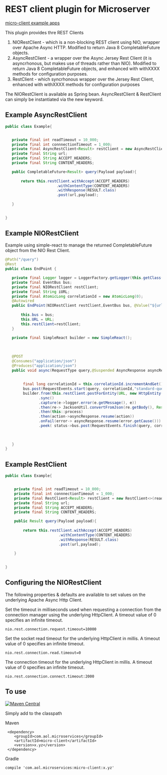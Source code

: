 # REST client plugin for Microserver

[micro-client example apps](https://github.com/aol/micro-server/tree/master/micro-client/src/test/java/app)

This plugin provides thre REST Clients

1. NIORestClient - which is a non-blocking REST client using NIO, wrapper over Apache Async HTTP. Modified to return Java 8 CompletableFuture objects.
2. AsyncRestClient - a wrapper over the Async Jersey Rest Client (it is asyncrhonous, but makes use of threads rather than NIO). Modified to return Java 8 CompletableFuture objects, and enhanced with withXXXX methods for configuration purposes.
3. RestClient - which syncrhonous wrapper over the Jersey Rest Client, enhanced with withXXXX methods for configuration purposes

The NIORestClient is available as  Spring bean. AsyncRestClient & RestClient can simply be instantiated via the new keyword.

## Example AsyncRestClient
 ```java
public class Example{


	private final int readTimeout = 10_000;
	private final int connnectionTimeout = 1_000;
	private final AsyncRestClient<Result> restClient = new AsyncRestClient<>(readTimeout,connectionTimeout);;
	private final String url;
	private final String ACCEPT_HEADERS;
	private final String CONTENT_HEADERS;

	public CompletableFuture<Result> query(Payload payload){
		
		return this.restClient.withAccept(ACCEPT_HEADERS)
						.withContentType(CONTENT_HEADERS)
						.withResponse(RESULT.class)
						.post(url,payload);
	
	}

	
}
```

## Example NIORestClient

Example using simple-react to manage the returned CompletableFuture object from the NIO Rest Client.

 ```java
@Path("/query")
@Rest
public class EndPoint {

	private final Logger logger = LoggerFactory.getLogger(this.getClass());
	private final EventBus bus;
	private final NIORestClient restClient;
	private final String iURL;
	private final AtomicLong correlationId = new AtomicLong(0);
	@Autowired
	public EndPoint(NIORestClient restClient,EventBus bus, @Value("${url:}") String URL){
	
		this.bus = bus;
		this.URL = URL;
		this.restClient=restClient;
	}
	
	private final SimpleReact builder = new SimpleReact();
	
		
	
	@POST
	@Consumes("application/json")
	@Produces("application/json")
    public void async(RequestType query,@Suspended AsyncResponse asyncResponse){
		
		
		 final long correlationId = this.correlationId.incrementAndGet();
		 bus.post(RequestEvents.start(query, correlationId,"standard-query",HashMapBuilder.of("ip",QueryIPRetriever.getIpAddress())));
	     builder.from(this.restClient.postForEntity(URL, new HttpEntity(JacksonUtil.serializeToJson(convertList(query)),headers),String.class))
	     		.sync()
	     		.capture(e->logger.error(e.getMessage(), e))
	     		.then(re-> JacksonUtil.convertFromJson(re.getBody(), Result.class))
	     		.then(this::process)
				.then(action->asyncResponse.resume(action))
				.onFail(error-> asyncResponse.resume(error.getCause()))
				.peek( status->bus.post(RequestEvents.finish(query, correlationId)));
	     
	
		
	}
}
```
## Example RestClient
```java
public class Example{


	private final int readTimeout = 10_000;
	private final int connnectionTimeout = 1_000;
	private final RestClient<Result> restClient = new RestClient<>(readTimeout,connectionTimeout);
	private final String url;
	private final String ACCEPT_HEADERS;
	private final String CONTENT_HEADERS;

	public Result query(Payload payload){
		
		return this.restClient.withAccept(ACCEPT_HEADERS)
						.withContentType(CONTENT_HEADERS)
						.withResponse(RESULT.class)
						.post(url,payload);
	
	}

	
}
```

## Configuring the NIORestClient

The following properties & defaults are available to set values on the underlying Apache Async Http Client.

Set the timeout in milliseconds used when requesting a connection from the connection manager using the underlying HttpClient. A timeout value of 0 specifies an infinite timeout.

    nio.rest.connection.request.timeout=10000

Set the socket read timeout for the underlying HttpClient in millis. A timeout value of 0 specifies an infinite timeout.
	 
    nio.rest.connection.read.timeout=0
   
The connection timeout for the underlying HttpClient in millis. A timeout value of 0 specifies an infinite timeout.
  
    nio.rest.connection.connect.timeout:2000
   
## To use

[![Maven Central](https://maven-badges.herokuapp.com/maven-central/com.aol.microservices/micro-client/badge.svg)](https://maven-badges.herokuapp.com/maven-central/com.aol.microservices/micro-client)

Simply add to the classpath

Maven 

     <dependency>
        <groupId>com.aol.microservices</groupId>  
        <artifactId>micro-client</artifactId>
        <version>x.yz</version>
     </dependency>
     
Gradle

    compile 'com.aol.microservices:micro-client:x.yz'
